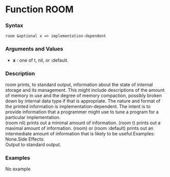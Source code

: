 <!-- Generated on 05/10/2020 by https://github.com/anto2oo/clhs-evolved -->

# Function ROOM

### Syntax
`room &optional x => implementation-dependent`  


### Arguments and Values
- **x** : one of t, nil, or :default.   


### Description
room prints, to standard output, information about the state of internal storage and its management. This might include descriptions of the amount of memory in use and the degree of memory compaction, possibly broken down by internal data type if that is appropriate. The nature and format of the printed information is implementation-dependent. The intent is to provide information that a programmer might use to tune a program for a particular implementation.  
(room nil) prints out a minimal amount of information. (room t) prints out a maximal amount of information.  (room) or (room :default) prints out an intermediate amount of information that is likely to be useful.Examples: None.Side Effects:  
Output to standard output.



### Examples
No example  
